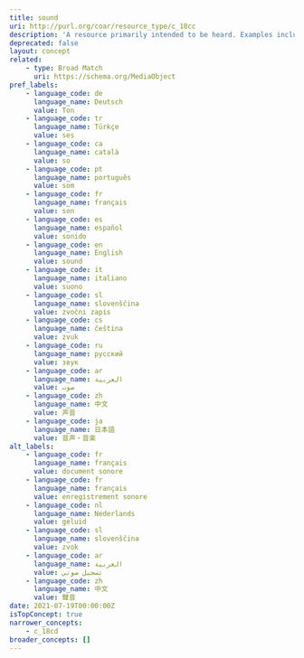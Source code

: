 ```yaml
---
title: sound
uri: http://purl.org/coar/resource_type/c_18cc
description: 'A resource primarily intended to be heard. Examples include a music playback file format, an audio compact disc, and recorded speech or sounds. [Source: http://dublincore.org/documents/dcmi-terms/#dcmitype-Sound]'
deprecated: false
layout: concept
related:
    - type: Broad Match
      uri: https://schema.org/MediaObject
pref_labels:
    - language_code: de
      language_name: Deutsch
      value: Ton
    - language_code: tr
      language_name: Türkçe
      value: ses
    - language_code: ca
      language_name: català
      value: so
    - language_code: pt
      language_name: português
      value: som
    - language_code: fr
      language_name: français
      value: son
    - language_code: es
      language_name: español
      value: sonido
    - language_code: en
      language_name: English
      value: sound
    - language_code: it
      language_name: italiano
      value: suono
    - language_code: sl
      language_name: slovenščina
      value: zvočni zapis
    - language_code: cs
      language_name: čeština
      value: zvuk
    - language_code: ru
      language_name: русский
      value: звук
    - language_code: ar
      language_name: العربية
      value: صوت
    - language_code: zh
      language_name: 中文
      value: 声音
    - language_code: ja
      language_name: 日本語
      value: 音声・音楽
alt_labels:
    - language_code: fr
      language_name: français
      value: document sonore
    - language_code: fr
      language_name: français
      value: enregistrement sonore
    - language_code: nl
      language_name: Nederlands
      value: geluid
    - language_code: sl
      language_name: slovenščina
      value: zvok
    - language_code: ar
      language_name: العربية
      value: تسجيل صوتي
    - language_code: zh
      language_name: 中文
      value: 聲音
date: 2021-07-19T00:00:00Z
isTopConcept: true
narrower_concepts:
    - c_18cd
broader_concepts: []
---
```


